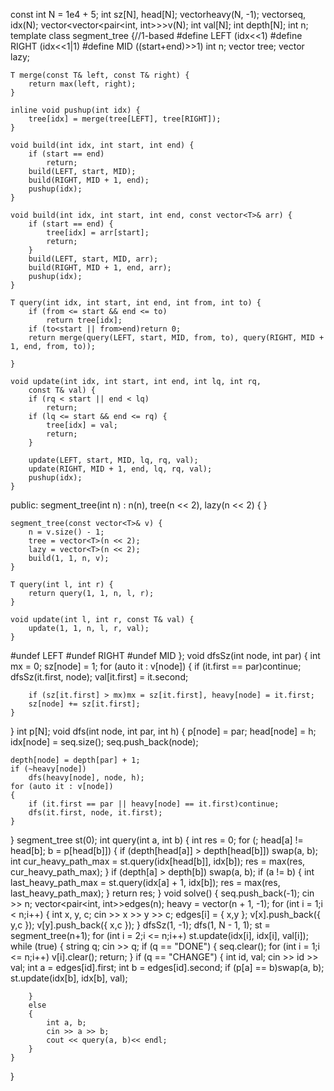 
const int N = 1e4 + 5;
int sz[N], head[N];
vector<int>heavy(N, -1);
vector<int>seq, idx(N);
vector<vector<pair<int, int>>>v(N);
int val[N];
int depth[N];
int n;
template<typename T>
class segment_tree {//1-based
#define LEFT (idx<<1)
#define RIGHT (idx<<1|1)
#define MID ((start+end)>>1)
    int n;
    vector<T> tree;
    vector<T> lazy;

    T merge(const T& left, const T& right) {
        return max(left, right);
    }

    inline void pushup(int idx) {
        tree[idx] = merge(tree[LEFT], tree[RIGHT]);
    }

    void build(int idx, int start, int end) {
        if (start == end)
            return;
        build(LEFT, start, MID);
        build(RIGHT, MID + 1, end);
        pushup(idx);
    }

    void build(int idx, int start, int end, const vector<T>& arr) {
        if (start == end) {
            tree[idx] = arr[start];
            return;
        }
        build(LEFT, start, MID, arr);
        build(RIGHT, MID + 1, end, arr);
        pushup(idx);
    }

    T query(int idx, int start, int end, int from, int to) {
        if (from <= start && end <= to)
            return tree[idx];
        if (to<start || from>end)return 0;
        return merge(query(LEFT, start, MID, from, to), query(RIGHT, MID + 1, end, from, to));
        
    }

    void update(int idx, int start, int end, int lq, int rq,
        const T& val) {
        if (rq < start || end < lq)
            return;
        if (lq <= start && end <= rq) {
            tree[idx] = val;
            return;
        }
       
        update(LEFT, start, MID, lq, rq, val);
        update(RIGHT, MID + 1, end, lq, rq, val);
        pushup(idx);
    }

public:
    segment_tree(int n) : n(n), tree(n << 2), lazy(n << 2) {
    }

    segment_tree(const vector<T>& v) {
        n = v.size() - 1;
        tree = vector<T>(n << 2);
        lazy = vector<T>(n << 2);
        build(1, 1, n, v);
    }

    T query(int l, int r) {
        return query(1, 1, n, l, r);
    }

    void update(int l, int r, const T& val) {
        update(1, 1, n, l, r, val);
    }

#undef LEFT
#undef RIGHT
#undef MID
};
void dfsSz(int node, int par)
{
    int mx = 0;
    sz[node] = 1;
    for (auto it : v[node])
    {
        if (it.first == par)continue;
        dfsSz(it.first, node);
        val[it.first] = it.second;

        if (sz[it.first] > mx)mx = sz[it.first], heavy[node] = it.first;
        sz[node] += sz[it.first];
    }
}
int p[N];
void dfs(int node, int par, int h)
{
    p[node] = par;
    head[node] = h;
    idx[node] = seq.size();
    seq.push_back(node);
  
    depth[node] = depth[par] + 1;
    if (~heavy[node])
        dfs(heavy[node], node, h);
    for (auto it : v[node])
    {
        if (it.first == par || heavy[node] == it.first)continue;
        dfs(it.first, node, it.first);
    }
}
segment_tree<int> st(0);
int query(int a, int b) {
    int res = 0;
    for (; head[a] != head[b]; b = p[head[b]]) {
        if (depth[head[a]] > depth[head[b]])
            swap(a, b);
        int cur_heavy_path_max = st.query(idx[head[b]], idx[b]);
        res = max(res, cur_heavy_path_max);
    }
    if (depth[a] > depth[b])
        swap(a, b);
    if (a != b)
    {
        int last_heavy_path_max = st.query(idx[a] + 1, idx[b]);
        res = max(res, last_heavy_path_max);
    }
    return res;
}
void solve()
{
    seq.push_back(-1);
    cin >> n;
    vector<pair<int, int>>edges(n);
    heavy = vector<int>(n + 1, -1);
    for (int i = 1;i < n;i++)
    {
        int x, y, c;
        cin >> x >> y >> c;
        edges[i] = { x,y };
        v[x].push_back({ y,c });
        v[y].push_back({ x,c });
    }
    dfsSz(1, -1);
    dfs(1, N - 1, 1);
    st = segment_tree<int>(n+1);
    for (int i = 2;i <= n;i++)
        st.update(idx[i], idx[i], val[i]);
    while (true)
    {
        string q;
        cin >> q;
        if (q == "DONE")
        {
            seq.clear();
            for (int i = 1;i <= n;i++)
                v[i].clear();
            return;
        }
        if (q == "CHANGE")
        {
            int id, val;
            cin >> id >> val;
            int a = edges[id].first;
            int b = edges[id].second;
            if (p[a] == b)swap(a, b);
            st.update(idx[b], idx[b], val);
     
        }
        else
        {
            int a, b;
            cin >> a >> b;
            cout << query(a, b)<< endl;
        }
    }

}